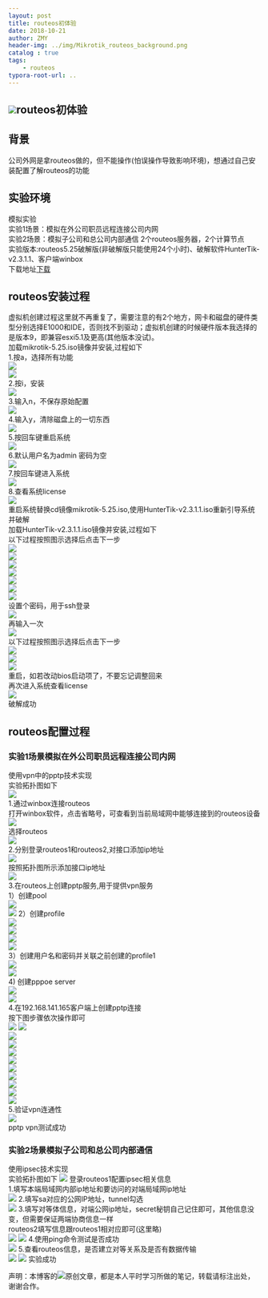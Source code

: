 ```yaml
---
layout: post
title: routeos初体验
date: 2018-10-21
author: ZMY
header-img: ../img/Mikrotik_routeos_background.png
catalog : true
tags:
    - routeos 
typora-root-url: ..
---
```


## <img class="original" src='/img/original.png'>routeos初体验
## 背景
公司外网是拿routeos做的，但不能操作(怕误操作导致影响环境)，想通过自己安装配置了解routeos的功能
## 实验环境
模拟实验  
实验1场景：模拟在外公司职员远程连接公司内网  
实验2场景：模拟子公司和总公司内部通信 
2个routeos服务器，2个计算节点     
实验版本:routeos5.25破解版(非破解版只能使用24个小时)、破解软件HunterTik-v2.3.1.1、客户端winbox     
下载地址[下载](https://pan.baidu.com/s/1uliZ9rkV17TpR0u_hcMf2A) 

## routeos安装过程
虚拟机创建过程这里就不再重复了，需要注意的有2个地方，网卡和磁盘的硬件类型分别选择E1000和IDE，否则找不到驱动；虚拟机创建的时候硬件版本我选择的是版本9，即兼容esxi5.1及更高(其他版本没试)。  
加载mikrotik-5.25.iso镜像并安装,过程如下  
1.按a，选择所有功能  
![](/img/routeos/routeos_install_1.png)  
![](/img/routeos/routeos_install_2.png)  
2.按i，安装  
![](/img/routeos/routeos_install_3.png)  
3.输入n，不保存原始配置  
![](/img/routeos/routeos_install_4.png)  
4.输入y，清除磁盘上的一切东西  
![](/img/routeos/routeos_install_5.png)  
5.按回车键重启系统  
![](/img/routeos/routeos_install_6.png)  
6.默认用户名为admin 密码为空  
![](/img/routeos/routeos_install_7.png)  
7.按回车键进入系统  
![](/img/routeos/routeos_install_8.png)    
8.查看系统license  
![](/img/routeos/routeos_install_9.png)    
重启系统替换cd镜像mikrotik-5.25.iso,使用HunterTik-v2.3.1.1.iso重新引导系统并破解  
加载HunterTik-v2.3.1.1.iso镜像并安装,过程如下  
以下过程按照图示选择后点击下一步  
![](/img/routeos/huntertik_install_1.png)  
![](/img/routeos/huntertik_install_2.png)  
![](/img/routeos/huntertik_install_3.png)  
![](/img/routeos/huntertik_install_4.png)  
![](/img/routeos/huntertik_install_5.png)  
![](/img/routeos/huntertik_install_6.png)  
![](/img/routeos/huntertik_install_7.png)  
设置个密码，用于ssh登录  
![](/img/routeos/huntertik_install_8.png)  
再输入一次  
![](/img/routeos/huntertik_install_9.png)  
以下过程按照图示选择后点击下一步  
![](/img/routeos/huntertik_install_10.png)  
![](/img/routeos/huntertik_install_11.png)  
![](/img/routeos/huntertik_install_12.png)  
重启，如若改动bios启动项了，不要忘记调整回来  
再次进入系统查看license  
![](/img/routeos/huntertik_install_13.png)  
破解成功  

## routeos配置过程
### 实验1场景模拟在外公司职员远程连接公司内网  
使用vpn中的pptp技术实现  
实验拓扑图如下  
![](/img/routeos/pptp/pptp_topology.png)  
1.通过winbox连接routeos  
打开winbox软件，点击省略号，可查看到当前局域网中能够连接到的routeos设备    
![](/img/routeos/pptp/pptp_login_1.png)  
选择routeos  
![](/img/routeos/pptp/pptp_login_2.png)  
2.分别登录routeos1和routeos2,对接口添加ip地址    
![](/img/routeos/pptp/pptp_add_interface_ip_1.png)  
按照拓扑图所示添加接口ip地址   
![](/img/routeos/pptp/pptp_add_interface_ip_2.png)  
3.在routeos上创建pptp服务,用于提供vpn服务    
1）创建pool  
![](/img/routeos/pptp/pptp_profile_1.png)  
![](/img/routeos/pptp/pptp_profile_2.png) 
2）创建profile  
![](/img/routeos/pptp/pptp_profile_3.png)  
![](/img/routeos/pptp/pptp_profile_4.png)  
![](/img/routeos/pptp/pptp_profile_5.png)  
![](/img/routeos/pptp/pptp_profile_6.png)  
3）创建用户名和密码并关联之前创建的profile1    
![](/img/routeos/pptp/pptp_profile_7.png)  
![](/img/routeos/pptp/pptp_profile_8.png)  
4) 创建pppoe server  
![](/img/routeos/pptp/pptp_profile_9.png)  
![](/img/routeos/pptp/pptp_profile_10.png)  
4.在192.168.141.165客户端上创建pptp连接  
按下图步骤依次操作即可  
![](/img/routeos/pptp/pptp_client_1.png) 
![](/img/routeos/pptp/pptp_client_2.png)  
![](/img/routeos/pptp/pptp_client_3.png)  
![](/img/routeos/pptp/pptp_client_4.png)  
![](/img/routeos/pptp/pptp_client_5.png)  
![](/img/routeos/pptp/pptp_client_6.png)  
![](/img/routeos/pptp/pptp_client_7.png)  
![](/img/routeos/pptp/pptp_client_8.png)  
![](/img/routeos/pptp/pptp_client_9.png)  
![](/img/routeos/pptp/pptp_client_10.png)  
![](/img/routeos/pptp/pptp_client_11.png)  
5.验证vpn连通性  
![](/img/routeos/pptp/pptp_client_12.png)  
pptp vpn测试成功  
### 实验2场景模拟子公司和总公司内部通信
使用ipsec技术实现  
实验拓扑图如下
![](/img/routeos/ipsec/ipsec_topology.png)
登录routeos1配置ipsec相关信息  
1.填写本端局域网内部ip地址和要访问的对端局域网ip地址  
![](/img/routeos/ipsec/ipsec_profile_1.png)
2.填写sa对应的公网IP地址，tunnel勾选  
![](/img/routeos/ipsec/ipsec_profile_2.png)
3.填写对等体信息，对端公网ip地址，secret秘钥自己记住即可，其他信息没变，但需要保证两端协商信息一样  
routeos2填写信息跟routeos1相对应即可(这里略)  
![](/img/routeos/ipsec/ipsec_profile_3.png)
![](/img/routeos/ipsec/ipsec_profile_4.png)
4.使用ping命令测试是否成功    
![](/img/routeos/ipsec/ipsec_profile_5.png)
5.查看routeos信息，是否建立对等关系及是否有数据传输  
![](/img/routeos/ipsec/ipsec_profile_6.png)
![](/img/routeos/ipsec/ipsec_profile_7.png)
实验成功


声明：本博客的<img class="original" src='/img/original.png'>原创文章，都是本人平时学习所做的笔记，转载请标注出处，谢谢合作。

